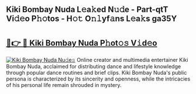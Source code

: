 ## Kiki Bombay Nuda L𝚎a𝚔ed N𝚞𝚍e - Part-qtT Vi𝚍𝚎o P𝚑𝚘tos - H𝚘𝚝 O𝚗𝚕yf𝚊ns L𝚎a𝚔s ga35Y

# <h2><a href="http://kf0kl0d.oniu.top/?m=Kiki+Bombay+Nuda">🔗👉 🔴 Kiki Bombay Nuda P𝚑ot𝚘𝚜 V𝚒d𝚎o</a></h2>

[![Kiki Bombay Nuda Nu𝚍e𝚜](https://i.imgur.com/0qMVB7G.gif)](http://kf0kl0d.oniu.top/?m=Kiki+Bombay+Nuda)
Online creator and multimedia entertainer Kiki Bombay Nuda, acclaimed for distributing dance and lifestyle knowledge through popular dance routines and brief clips. Kiki Bombay Nuda's public persona is characterized by its sincerity and openness, while the intricacies of his personal life remain shrouded in mystery.  
